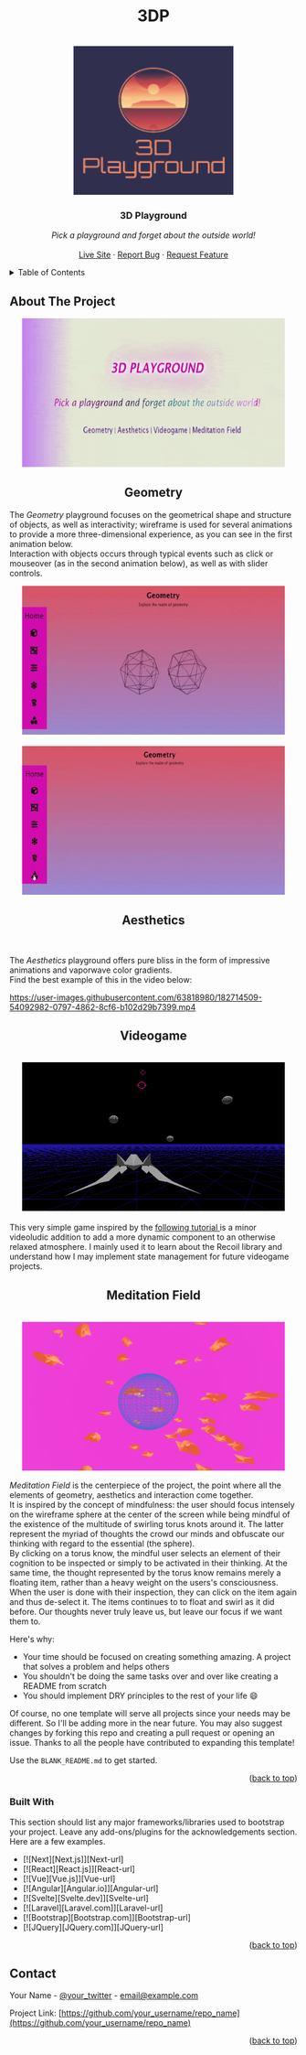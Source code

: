 <h1 align="center"> 3DP</h1>
<div id="top"></div>
<!--
*** Thanks for checking out the Best-README-Template. If you have a suggestion
*** that would make this better, please fork the repo and create a pull request
*** or simply open an issue with the tag "enhancement".
*** Don't forget to give the project a star!
*** Thanks again! Now go create something AMAZING! :D
-->

<!-- PROJECT LOGO -->
<br />
<div align="center">
    <img src="public/3dplogo.png" alt="Logo" width="280" height="260">
  </a>

  <h3 align="center">3D Playground</h3>

  <p align="center">
  <i>Pick a playground and forget about the outside world!</i>
    <br /><br />
    <a href="https://threedplayground.netlify.app">Live Site</a>
    ·
    <a href="https://github.com/francescorizzello94/3d-playground/issues">Report Bug</a>
    ·
    <a href="https://github.com/francescorizzello94/3d-playground/issues">Request Feature</a>
  </p>
</div>



<!-- TABLE OF CONTENTS -->
<details>
  <summary>Table of Contents</summary>
  <ol>
    <li>
      <a href="#about-the-project">About The Project</a>
      <ul>
        <li><a href="#built-with">Built With</a></li>
      </ul>
    </li>
    <li>
      <a href="#getting-started">Getting Started</a>
      <ul>
        <li><a href="#prerequisites">Prerequisites</a></li>
        <li><a href="#installation">Installation</a></li>
      </ul>
    </li>
    <li><a href="#usage">Usage</a></li>
    <li><a href="#roadmap">Roadmap</a></li>
    <li><a href="#contributing">Contributing</a></li>
    <li><a href="#license">License</a></li>
    <li><a href="#contact">Contact</a></li>
    <li><a href="#acknowledgments">Acknowledgments</a></li>
  </ol>
</details>



<!-- ABOUT THE PROJECT -->
## About The Project

<div align="center">
    <img src="public/screenshots/landing.gif" alt="Logo" width="460" height="260">
  </a>
  </div>
  
  <h2 align="center"> Geometry </h2>

The <i>Geometry</i> playground focuses on the geometrical shape and structure of objects, as well as interactivity; wireframe is used for several animations to provide a more three-dimensional experience, as you can see in the first animation below.<br />Interaction with objects occurs through typical events such as click or mouseover (as in the second animation below), as well as with slider controls.

<div align="center">
    <img src="public/screenshots/geometry0.gif" alt="Logo" width="460" height="260">
  </a>
  </div>
  
  <br />
  
  <div align="center">
    <img src="public/screenshots/geometry1.gif" alt="Logo" width="460" height="260">
  </a>
  </div>
  
  <h2 align="center"> Aesthetics </h2>
  
 <br />
 
The <i>Aesthetics</i> playground offers pure bliss in the form of impressive animations and vaporwave color gradients.<br />
Find the best example of this in the video below:

https://user-images.githubusercontent.com/63818980/182714509-54092982-0797-4862-8cf6-b102d29b7399.mp4

<h2 align="center"> Videogame </h2>

<br />

 <div align="center">
    <img src="public/screenshots/videogame.png" alt="Logo" width="460" height="260">
  </a>
  </div>
  <br />
This very simple game inspired by the <a href="https://www.youtube.com/watch?v=ADBnmJ1Z_18&ab_channel=CodeWorkshop"> following tutorial </a> is a minor videoludic addition to add a more dynamic component to an otherwise relaxed atmosphere.
I mainly used it to learn about the Recoil library and understand how I may implement state management for future videogame projects.

<h2 align="center"> Meditation Field </h2>
<br />
 <div align="center">
    <img src="public/screenshots/meditation.png" alt="Logo" width="460" height="260">
  </a>
  </div>
  
<i>Meditation Field</i> is the centerpiece of the project, the point where all the elements of geometry, aesthetics and interaction come together.<br />
It is inspired by the concept of mindfulness: the user should focus intensely on the wireframe sphere at the center of the screen while being mindful of the existence of the multitude of swirling torus knots around it. The latter represent the myriad of thoughts the crowd our minds and obfuscate our thinking with regard to the essential (the sphere). <br /> By clicking on a torus know, the mindful user selects an element of their cognition to be inspected or simply to be activated in their thinking. At the same time, the thought represented by the torus know remains merely a floating item, rather than a heavy weight on the users's consciousness.<br />
When the user is done with their inspection, they can click on the item again and thus de-select it. The items continues to to float and swirl as it did before.
Our thoughts never truly leave us, but leave our focus if we want them to.

Here's why:
* Your time should be focused on creating something amazing. A project that solves a problem and helps others
* You shouldn't be doing the same tasks over and over like creating a README from scratch
* You should implement DRY principles to the rest of your life :smile:

Of course, no one template will serve all projects since your needs may be different. So I'll be adding more in the near future. You may also suggest changes by forking this repo and creating a pull request or opening an issue. Thanks to all the people have contributed to expanding this template!

Use the `BLANK_README.md` to get started.

<p align="right">(<a href="#top">back to top</a>)</p>



### Built With

This section should list any major frameworks/libraries used to bootstrap your project. Leave any add-ons/plugins for the acknowledgements section. Here are a few examples.

* [![Next][Next.js]][Next-url]
* [![React][React.js]][React-url]
* [![Vue][Vue.js]][Vue-url]
* [![Angular][Angular.io]][Angular-url]
* [![Svelte][Svelte.dev]][Svelte-url]
* [![Laravel][Laravel.com]][Laravel-url]
* [![Bootstrap][Bootstrap.com]][Bootstrap-url]
* [![JQuery][JQuery.com]][JQuery-url]

<p align="right">(<a href="#top">back to top</a>)</p>

<!-- CONTACT -->
## Contact

Your Name - [@your_twitter](https://twitter.com/your_username) - email@example.com

Project Link: [https://github.com/your_username/repo_name](https://github.com/your_username/repo_name)

<p align="right">(<a href="#top">back to top</a>)</p>
